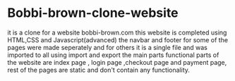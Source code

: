 # Bobbi-brown-clone-website
it is a clone for a website bobbi-brown.com
this website is completed using HTML,CSS and Javascript(advanced)
the navbar and footer for some of the pages were made seperately and for others it is a single file and was imported to all using import and export
the main parts functional parts of the website are index page , login page ,checkout page and payment page,
 rest of the pages are static and don't contain any functionality.

